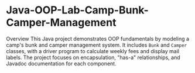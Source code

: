 # Java-OOP-Lab-Camp-Bunk-Camper-Management
Overview This Java project demonstrates OOP fundamentals by modeling a camp's bunk and camper management system. It includes `Bunk` and `Camper` classes, with a driver program to calculate weekly fees and display mail labels. The project focuses on encapsulation, "has-a" relationships, and Javadoc documentation for each component.
